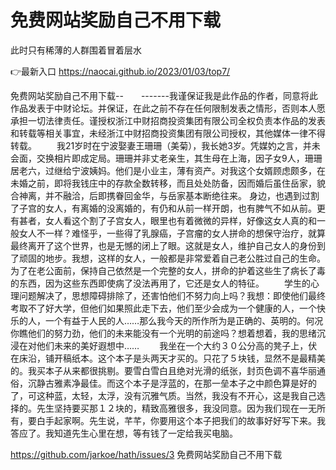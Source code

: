# 免费网站奖励自己不用下载
此时只有稀薄的人群围着冒着层水

👉最新入口 https://naocai.github.io/2023/01/03/top7/

免费网站奖励自己不用下载--　　-------我谨保证我是此作品的作者，同意将此作品发表于中财论坛。并保证，在此之前不存在任何限制发表之情形，否则本人愿承担一切法律责任。谨授权浙江中财招商投资集团有限公司全权负责本作品的发表和转载等相关事宜，未经浙江中财招商投资集团有限公司授权，其他媒体一律不得转载。
　　我21岁时在宁波娶妻王珊珊（美菊），我长她3岁。凭媒妁之言，并未会面，交换相片即成定局。珊珊并非丈老亲生，其生母在上海，因子女9人，珊珊居老六，过继给宁波姨妈。他们是小业主，薄有资产。对我这个女婿顾虑颇多，在未婚之前，即将我钱庄中的存款全数转移，而且处处防备，因而婚后虽住岳家，貌合神离，并不融洽，后即携眷回金华，与岳家基本断绝往来。
身边，也遇到过割了子宫的女人，有离婚的没离婚的，有仍和从前一样开朗，也有脾气不如从前。更有甚者，女人看这个割了子宫女人，眼里也有着微微的异样，好像这女人真的和一般女人不一样？难怪乎，一些得了乳腺癌，子宫瘤的女人拼命的想保守治疗，就算最终离开了这个世界，也是无憾的闭上了眼。这就是女人，维护自己女人的身份到了顽固的地步。我想，这样的女人，一般都是非常爱着自己老公胜过自己的生命。为了在老公面前，保持自己依然是一个完整的女人，拼命的护着这些生了病长了毒的东西，因为这些东西即使病了没法再用了，它还是女人的特征。
　　学生的心理问题解决了，思想障碍排除了，还害怕他们不努力向上吗？我想：即使他们最终考取不了好大学，但他们如果照此走下去，他们至少会成为一个健康的人，一个快乐的人，一个有益于人民的人……那么我今天的所作所为是正确的、英明的。何况你瞧他们的努力劲，他们的未来能没有一个光明的前途吗？想着想着，我的思绪沉浸在对他们未来的美好遐想中……
　　我坐在一个大约３０公分高的凳子上，伏在床沿，铺开稿纸本。这个本子是头两天才买的。只花了５块钱，显然不是最精美的。我买本子从来都很挑剔。要雪白雪白且绝对光滑的纸张，封页色调不喜华丽通俗，沉静古雅素净最佳。而这个本子是浮蓝的，在那一垒本子之中颜色算是好的了，可这种蓝，太轻，太浮，没有沉雅气质。当然，我没有不开心，这是我自己选择的。先生坚持要买那１２块的，精致高雅很多，我没同意。因为我们现在一无所有，要白手起家啊。先生说，芊芊，你要用这个本子把我们的故事好好写下来。我答应了。我知道先生心里在想，等有钱了一定给我买电脑。

https://github.com/jarkoe/hath/issues/3
免费网站奖励自己不用下载
